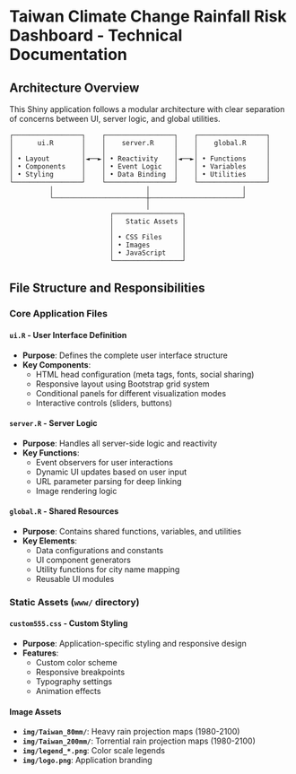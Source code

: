 # Taiwan Climate Change Rainfall Risk Dashboard - Technical Documentation

## Architecture Overview

This Shiny application follows a modular architecture with clear separation of concerns between UI, server logic, and global utilities.

```
┌─────────────────┐    ┌─────────────────┐    ┌─────────────────┐
│      ui.R       │    │    server.R     │    │    global.R     │
│                 │    │                 │    │                 │
│ • Layout        │◄──►│ • Reactivity    │◄──►│ • Functions     │
│ • Components    │    │ • Event Logic   │    │ • Variables     │
│ • Styling       │    │ • Data Binding  │    │ • Utilities     │
└─────────────────┘    └─────────────────┘    └─────────────────┘
          │                       │                       │
          └───────────────────────┼───────────────────────┘
                                  │
                         ┌─────────────────┐
                         │   Static Assets │
                         │                 │
                         │ • CSS Files     │
                         │ • Images        │
                         │ • JavaScript    │
                         └─────────────────┘
```

## File Structure and Responsibilities

### Core Application Files

#### `ui.R` - User Interface Definition
- **Purpose**: Defines the complete user interface structure
- **Key Components**:
  - HTML head configuration (meta tags, fonts, social sharing)
  - Responsive layout using Bootstrap grid system
  - Conditional panels for different visualization modes
  - Interactive controls (sliders, buttons)

#### `server.R` - Server Logic
- **Purpose**: Handles all server-side logic and reactivity
- **Key Functions**:
  - Event observers for user interactions
  - Dynamic UI updates based on user input
  - URL parameter parsing for deep linking
  - Image rendering logic

#### `global.R` - Shared Resources
- **Purpose**: Contains shared functions, variables, and utilities
- **Key Elements**:
  - Data configurations and constants
  - UI component generators
  - Utility functions for city name mapping
  - Reusable UI modules

### Static Assets (`www/` directory)

#### `custom555.css` - Custom Styling
- **Purpose**: Application-specific styling and responsive design
- **Features**:
  - Custom color scheme
  - Responsive breakpoints
  - Typography settings
  - Animation effects

#### Image Assets
- **`img/Taiwan_80mm/`**: Heavy rain projection maps (1980-2100)
- **`img/Taiwan_200mm/`**: Torrential rain projection maps (1980-2100)
- **`img/legend_*.png`**: Color scale legends
- **`img/logo.png`**: Application branding
